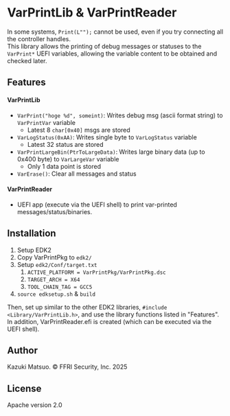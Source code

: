 # VarPrintLib & VarPrintReader
In some systems, `Print(L"");` cannot be used, even if you try connecting all the controller handles.  
This library allows the printing of debug messages or statuses to the `VarPrint*` UEFI variables, allowing the variable content to be obtained and checked later.


## Features

#### VarPrintLib
- `VarPrint("hoge %d", someint)`: Writes debug msg (ascii format string) to `VarPrintVar` variable
    - Latest 8 `char[0x40]` msgs are stored
- `VarLogStatus(0xAA)`: Writes single byte to `VarLogStatus` variable
    - Latest 32 status are stored
- `VarPrintLargeBin(PtrToLargeData)`: Writes large binary data (up to 0x400 byte) to `VarLargeVar` variable
    - Only 1 data point is stored
- `VarErase()`: Clear all messages and status

#### VarPrintReader
- UEFI app (execute via the UEFI shell) to print var-printed messages/status/binaries.


## Installation
1. Setup EDK2
1. Copy VarPrintPkg to `edk2/`
1. Setup `edk2/Conf/target.txt`
    1. `ACTIVE_PLATFORM = VarPrintPkg/VarPrintPkg.dsc`
    1. `TARGET_ARCH = X64`
    1. `TOOL_CHAIN_TAG = GCC5`
1. `source edksetup.sh` & `build`

Then, set up similar to the other EDK2 libraries, `#include <Library/VarPrintLib.h>`, and use the library functions listed in "Features".
In addition, VarPrintReader.efi is created (which can be executed via the UEFI shell).



## Author
Kazuki Matsuo. © FFRI Security, Inc. 2025

## License
Apache version 2.0
